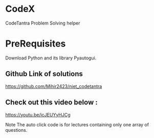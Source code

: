 # CodeX
CodeTantra Problem Solving helper

# PreRequisites
Download Python and its library Pyautogui.

## Github Link of solutions
https://github.com/Mihir2423/niet_codetantra

## Check out this video below :
https://youtu.be/icJEUYyHJCg

Note
The auto click code is for lectures containing only one array of questions.
